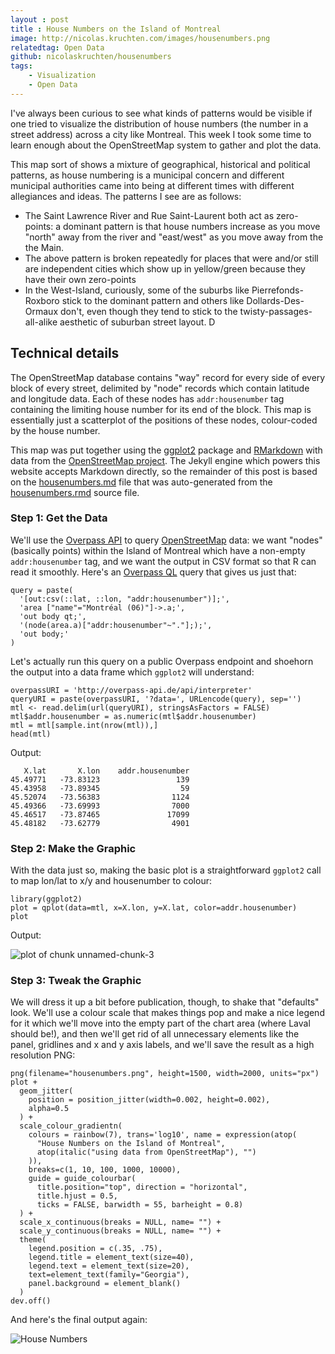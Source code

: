 ```yaml
---
layout : post
title : House Numbers on the Island of Montreal
image: http://nicolas.kruchten.com/images/housenumbers.png
relatedtag: Open Data
github: nicolaskruchten/housenumbers
tags:
    - Visualization
    - Open Data
---
```


I've always been curious to see what kinds of patterns would be visible if one tried to visualize the distribution of house numbers (the number in a street address) across a city like Montreal. This week I took some time to learn enough about the OpenStreetMap system to gather and plot the data.

<!-- more -->

This map sort of shows a mixture of geographical, historical and political patterns, as house numbering is a municipal concern and different municipal authorities came into being at different times with different allegiances and ideas. The patterns I see are as follows:

* The Saint Lawrence River and Rue Saint-Laurent both act as zero-points: a dominant pattern is that house numbers increase as you move "north" away from the river and "east/west" as you move away from the the Main.
* The above pattern is broken repeatedly for places that were and/or still are independent cities which show up in yellow/green because they have their own zero-points
* In the West-Island, curiously, some of the suburbs like Pierrefonds-Roxboro stick to the dominant pattern and others like Dollards-Des-Ormaux don't, even though they tend to stick to the twisty-passages-all-alike aesthetic of suburban street layout. D

## Technical details

The OpenStreetMap database contains "way" record for every side of every block of every street, delimited by "node" records which contain latitude and longitude data. Each of these nodes has  `addr:housenumber` tag containing the limiting house number for its end of the block. This map is essentially just a scatterplot of the positions of these nodes, colour-coded by the house number.

This map was put together using the [ggplot2][gg] package and [RMarkdown][rmdsys] with data from the [OpenStreetMap project][osm]. The Jekyll engine which powers this website accepts Markdown directly, so the remainder of this post is based on the [housenumbers.md][md] file that was auto-generated from the [housenumbers.rmd][rmd] source file.

[gg]: http://ggplot2.org/
[osm]: http://www.openstreetmap.org
[rmdsys]: http://rmarkdown.rstudio.com/
[rmd]: https://github.com/nicolaskruchten/housenumbers/blob/master/housenumbers.rmd
[md]: https://github.com/nicolaskruchten/housenumbers/blob/master/housenumbers.md

### Step 1: Get the Data

We'll use the [Overpass API](http://wiki.openstreetmap.org/wiki/Overpass_API) to query [OpenStreetMap](http://www.openstreetmap.org/) data: we want "nodes" (basically points) within the Island of Montreal which have a non-empty `addr:housenumber` tag, and we want the output in CSV format so that R can read it smoothly. Here's an [Overpass QL](http://wiki.openstreetmap.org/wiki/Overpass_API/Overpass_QL) query that gives us just that:




    query = paste(
      '[out:csv(::lat, ::lon, "addr:housenumber")];',
      'area ["name"="Montréal (06)"]->.a;',
      'out body qt;',
      '(node(area.a)["addr:housenumber"~"."];);',
      'out body;'
    )


Let's actually run this query on a public Overpass endpoint and shoehorn the output into a data frame which `ggplot2` will understand:



    overpassURI = 'http://overpass-api.de/api/interpreter'
    queryURI = paste(overpassURI, '?data=', URLencode(query), sep='')
    mtl <- read.delim(url(queryURI), stringsAsFactors = FALSE)
    mtl$addr.housenumber = as.numeric(mtl$addr.housenumber)
    mtl = mtl[sample.int(nrow(mtl)),]
    head(mtl)

Output:

       X.lat       X.lon    addr.housenumber
    45.49771   -73.83123                 139
    45.43958   -73.89345                  59
    45.52074   -73.56383                1124
    45.49366   -73.69993                7000
    45.46517   -73.87465               17099
    45.48182   -73.62779                4901


### Step 2: Make the Graphic

With the data just so, making the basic plot is a straightforward `ggplot2` call to map lon/lat to x/y and housenumber to colour:

    library(ggplot2)
    plot = qplot(data=mtl, x=X.lon, y=X.lat, color=addr.housenumber)
    plot

Output:

![plot of chunk unnamed-chunk-3](http://nicolas.kruchten.com/images/housenumbers-pre.png) 

### Step 3: Tweak the Graphic

We will dress it up a bit before publication, though, to shake that "defaults" look. We'll use a colour scale that makes things pop and make a nice legend for it which we'll move into the empty part of the chart area (where Laval should be!), and then we'll get rid of all unnecessary elements like the panel, gridlines and x and y axis labels, and we'll save the result as a high resolution PNG:


    png(filename="housenumbers.png", height=1500, width=2000, units="px")
    plot +
      geom_jitter(
        position = position_jitter(width=0.002, height=0.002),
        alpha=0.5
      ) +
      scale_colour_gradientn(
        colours = rainbow(7), trans='log10', name = expression(atop(
          "House Numbers on the Island of Montreal",
          atop(italic("using data from OpenStreetMap"), "")
        )),
        breaks=c(1, 10, 100, 1000, 10000),
        guide = guide_colourbar(
          title.position="top", direction = "horizontal",
          title.hjust = 0.5,
          ticks = FALSE, barwidth = 55, barheight = 0.8)
      ) +
      scale_x_continuous(breaks = NULL, name= "") +
      scale_y_continuous(breaks = NULL, name= "") + 
      theme(
        legend.position = c(.35, .75), 
        legend.title = element_text(size=40),
        legend.text = element_text(size=20),
        text=element_text(family="Georgia"),
        panel.background = element_blank()
      )
    dev.off()

And here's the final output again:

![House Numbers](http://nicolas.kruchten.com/images/housenumbers.png)